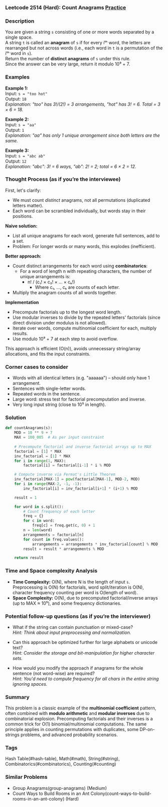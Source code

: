 ### Leetcode 2514 (Hard): Count Anagrams [Practice](https://leetcode.com/problems/count-anagrams)

### Description  
You are given a string `s` consisting of one or more words separated by a single space.  
A string `t` is called an **anagram** of `s` if for every iᵗʰ word, the letters are rearranged but not across words (i.e., each word in `t` is a permutation of the iᵗʰ word in `s`).  
Return the number of **distinct anagrams** of `s` under this rule.  
Since the answer can be very large, return it modulo 10⁹ + 7.

### Examples  

**Example 1:**  
Input: `s = "too hot"`  
Output: `18`  
*Explanation: "too" has 3!/(2!) = 3 arrangements, "hot" has 3! = 6. Total = 3 × 6 = 18.*

**Example 2:**  
Input: `s = "aa"`  
Output: `1`  
*Explanation: "aa" has only 1 unique arrangement since both letters are the same.*

**Example 3:**  
Input: `s = "abc ab"`  
Output: `12`  
*Explanation: "abc": 3! = 6 ways, "ab": 2! = 2; total = 6 × 2 = 12.*

### Thought Process (as if you’re the interviewee)  
First, let's clarify:  
- We must count *distinct* anagrams, not all permutations (duplicated letters matter).
- Each word can be scrambled individually, but words stay in their positions.

**Naive solution:**  
- List all unique anagrams for each word, generate full sentences, add to a set.
- Problem: For longer words or many words, this explodes (inefficient).

**Better approach:**  
- Count distinct arrangements for each word using **combinatorics**:
  - For a word of length n with repeating characters, the number of unique arrangements is:
    - n! / (c₁! × c₂! × ... × cₖ!)
      - Where c₁, ..., cₖ are counts of each letter.
- Multiply the anagram counts of all words together.

**Implementation**  
- Precompute factorials up to the longest word length.
- Use modular inverses to divide by the repeated letters' factorials (since direct division under modulus is not allowed).
- Iterate over words, compute multinomial coefficient for each, multiply results.
- Use modulo 10⁹ + 7 at each step to avoid overflow.

This approach is efficient (O(n)), avoids unnecessary string/array allocations, and fits the input constraints.

### Corner cases to consider  
- Words with all identical letters (e.g. "aaaaaa") – should only have 1 arrangement.
- Sentences with single-letter words.
- Repeated words in the sentence.
- Large word: stress test for factorial precomputation and inverse.
- Very long input string (close to 10⁵ in length).

### Solution

```python
def countAnagrams(s):
    MOD = 10 ** 9 + 7
    MAX = 100_005  # As per input constraint
    
    # Precompute factorial and inverse factorial arrays up to MAX
    factorial = [1] * MAX
    inv_factorial = [1] * MAX
    for i in range(1, MAX):
        factorial[i] = factorial[i-1] * i % MOD

    # Compute inverse via Fermat's Little Theorem
    inv_factorial[MAX-1] = pow(factorial[MAX-1], MOD-2, MOD)
    for i in range(MAX-2, -1, -1):
        inv_factorial[i] = inv_factorial[i+1] * (i+1) % MOD

    result = 1

    for word in s.split():
        # Count frequency of each letter
        freq = {}
        for c in word:
            freq[c] = freq.get(c, 0) + 1
        n = len(word)
        arrangements = factorial[n]
        for count in freq.values():
            arrangements = arrangements * inv_factorial[count] % MOD
        result = result * arrangements % MOD

    return result
```

### Time and Space complexity Analysis  

- **Time Complexity:** O(N), where N is the length of input `s`.  
  Preprocessing is O(N) for factorials, word split/iteration is O(N), character frequency counting per word is O(length of word).
- **Space Complexity:** O(N), due to precomputed factorial/inverse arrays (up to MAX ≈ 10⁵), and some frequency dictionaries.

### Potential follow-up questions (as if you’re the interviewer)  

- What if the string can contain punctuation or mixed-case?  
  *Hint: Think about input preprocessing and normalization.*

- Can this approach be optimized further for large alphabets or unicode text?  
  *Hint: Consider the storage and bit-manipulation for higher character sets.*

- How would you modify the approach if anagrams for the whole sentence (not word-wise) are required?  
  *Hint: You'd need to compute frequency for all chars in the entire string ignoring spaces.*

### Summary
This problem is a classic example of the **multinomial coefficient** pattern, often combined with **modulo arithmetic** and **modular inverses** due to combinatorial explosion. Precomputing factorials and their inverses is a common trick for O(1) binomial/multinomial computations. The same principle applies in counting permutations with duplicates, some DP-on-strings problems, and advanced probability scenarios.

### Tags
Hash Table(#hash-table), Math(#math), String(#string), Combinatorics(#combinatorics), Counting(#counting)

### Similar Problems
- Group Anagrams(group-anagrams) (Medium)
- Count Ways to Build Rooms in an Ant Colony(count-ways-to-build-rooms-in-an-ant-colony) (Hard)